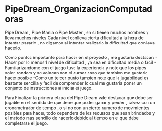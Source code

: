 # PipeDream_OrganizacionComputadoras

Pipe Dream , Pipe Mania  o Pipe Master , en si tienen muchos nombres y lleva muchos niveles
Cada nivel conlleva cierta dificultad a la hora de intentar pasarlo , no digamos al intentar realizarlo la dificultad que
conlleva hacerlo.

Como puntos importante para hacer en el proyecto , me gustaria destacar:
    -Hacer por lo menos 1 nivel de dificultad , ya sea en dificultad media o facil
    -Familiarizandome con el juego tuve la experiencia  y note que los pipes salen random y se colocan con el cursor
     cosa que tambien me gustaria hacer posible
    -Como un tercer punto tambien note que la jugabilidad es bastante sencilla y facil de comprender lo cual me gustaria
     poner un conjunto de instrucciones al iniciar el juego.

Para Finalizar la primera etapa del Pipe Dream vale destacar que debe ser jugable en el sentido de que tiene que poder ganar y perder , talvez con un cronometrador de tiempo , o  si no con un cierto numero de movimientos posibles para hacer, todo dependera de los recursos que sean brindados y el metodo mas sencillo de hacerlo debido al tiempo en el que debe completarse el juego.
